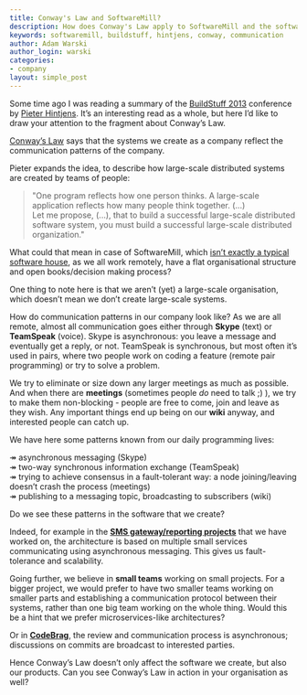 ```yaml
---
title: Conway's Law and SoftwareMill?
description: How does Conway's Law apply to SoftwareMill and the software and products that we create?
keywords: softwaremill, buildstuff, hintjens, conway, communication
author: Adam Warski
author_login: warski
categories:
- company
layout: simple_post
---
```


Some time ago I was reading a summary of the [BuildStuff 2013](http://buildstuff.lt/) conference by [Pieter Hintjens](http://hintjens.com/blog:73). It’s an interesting read as a whole, but here I’d like to draw your attention to the fragment about Conway’s Law.

[Conway’s Law](http://en.wikipedia.org/wiki/Conway's_law) says that the systems we create as a company reflect the communication patterns of the company.

Pieter expands the idea, to describe how large-scale distributed systems are created by teams of people:

> "One program reflects how one person thinks. A large-scale application reflects how many people think together.
> (...) <br />
> Let me propose, (...), that to build a successful large-scale distributed software system, you must build a successful large-scale distributed organization."

What could that mean in case of SoftwareMill, which [isn’t exactly a typical software house](https://softwaremill.com/20-ceos-in-one-company/), as we all work remotely, have a flat organisational structure and open books/decision making process?

One thing to note here is that we aren’t (yet) a large-scale organisation, which doesn’t mean we don’t create large-scale systems.

How do communication patterns in our company look like? As we are all remote, almost all communication goes either through **Skype** (text) or **TeamSpeak** (voice). Skype is asynchronous: you leave a message and eventually get a reply, or not. TeamSpeak is synchronous, but most often it’s used in pairs, where two people work on coding a feature (remote pair programming) or try to solve a problem.

We try to eliminate or size down any larger meetings as much as possible. And when there are **meetings** (sometimes people *do* need to talk ;) ), we try to make them non-blocking - people are free to come, join and leave as they wish. Any important things end up being  on our **wiki** anyway, and interested people can catch up.

We have here some patterns known from our daily programming lives:

&#8608; asynchronous messaging (Skype) <br />
&#8608; two-way synchronous information exchange (TeamSpeak) <br />
&#8608; trying to achieve consensus in a fault-tolerant way: a node joining/leaving doesn’t crash the process (meetings) <br />
&#8608; publishing to a messaging topic, broadcasting to subscribers (wiki)

Do we see these patterns in the software that we create?

Indeed, for example in the **[SMS gateway/reporting projects](https://softwaremill.com/portfolio/)** that we have worked on, the architecture is based on multiple small services communicating using asynchronous messaging. This gives us fault-tolerance and scalability. 

Going further, we believe in **small teams** working on small projects. For a bigger project, we would prefer to have two smaller teams working on smaller parts and establishing a communication protocol between their systems, rather than one big team working on the whole thing. Would this be a hint that we prefer microservices-like architectures? 

Or in **[CodeBrag](http://www.codebrag.com/)**, the review and communication process is asynchronous; discussions on commits are broadcast to interested parties. 

Hence Conway’s Law doesn’t only affect the software we create, but also our products. Can you see Conway’s Law in action in your organisation as well?
